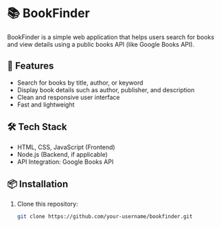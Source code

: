 # 📚 BookFinder

BookFinder is a simple web application that helps users search for books and view details using a public books API (like Google Books API).

## 🚀 Features
- Search for books by title, author, or keyword  
- Display book details such as author, publisher, and description  
- Clean and responsive user interface  
- Fast and lightweight  

## 🛠️ Tech Stack
- HTML, CSS, JavaScript (Frontend)
- Node.js (Backend, if applicable)
- API Integration: Google Books API

## 📦 Installation

1. Clone this repository:
   ```bash
   git clone https://github.com/your-username/bookfinder.git
